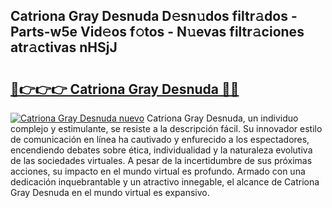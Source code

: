## Catriona Gray Desnuda D𝚎sn𝚞dos filtr𝚊dos - Parts-w5e Vid𝚎os f𝚘tos - N𝚞evas filtr𝚊ciones atr𝚊ctivas nHSjJ

# <h2><a href="http://mb12oac.tromn.icu/?c=Catriona+Gray+Desnuda">🔗👉👉👉 Catriona Gray Desnuda 🔗🔗</a></h2>

[![Catriona Gray Desnuda nuevo](https://i.imgur.com/pEAQMta.gif)](http://mb12oac.tromn.icu/?c=Catriona+Gray+Desnuda)
Catriona Gray Desnuda, un individuo complejo y estimulante, se resiste a la descripción fácil. Su innovador estilo de comunicación en línea ha cautivado y enfurecido a los espectadores, encendiendo debates sobre ética, individualidad y la naturaleza evolutiva de las sociedades virtuales. A pesar de la incertidumbre de sus próximas acciones, su impacto en el mundo virtual es profundo. Armado con una dedicación inquebrantable y un atractivo innegable, el alcance de Catriona Gray Desnuda en el mundo virtual es expansivo.
